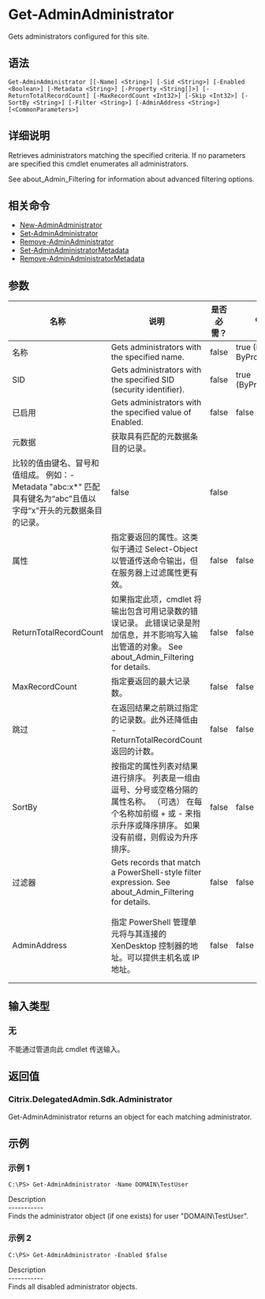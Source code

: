 # Get-AdminAdministrator

Gets administrators configured for this site.

## 语法

    Get-AdminAdministrator [[-Name] <String>] [-Sid <String>] [-Enabled <Boolean>] [-Metadata <String>] [-Property <String[]>] [-ReturnTotalRecordCount] [-MaxRecordCount <Int32>] [-Skip <Int32>] [-SortBy <String>] [-Filter <String>] [-AdminAddress <String>] [<CommonParameters>]
    

## 详细说明

Retrieves administrators matching the specified criteria. If no parameters are specified this cmdlet enumerates all administrators.

See about_Admin_Filtering for information about advanced filtering options.

## 相关命令

- [New-AdminAdministrator](New-AdminAdministrator.html)
- [Set-AdminAdministrator](Set-AdminAdministrator.html)
- [Remove-AdminAdministrator](Remove-AdminAdministrator.html)
- [Set-AdminAdministratorMetadata](Set-AdminAdministratorMetadata.html)
- [Remove-AdminAdministratorMetadata](Remove-AdminAdministratorMetadata.html)

## 参数

| 名称                     | 说明                                                                                                     | 是否必需？ | 管道输入                           | 默认值                                   |
| ---------------------- | ------------------------------------------------------------------------------------------------------ | ----- | ------------------------------ | ------------------------------------- |
| 名称                     | Gets administrators with the specified name.                                                           | false | true (ByValue, ByPropertyName) |                                       |
| SID                    | Gets administrators with the specified SID (security identifier).                                      | false | true (ByPropertyName)          |                                       |
| 已启用                    | Gets administrators with the specified value of Enabled.                                               | false | false                          |                                       |
| 元数据                    | 获取具有匹配的元数据条目的记录。  
比较的值由键名、冒号和值组成。 例如：-Metadata "abc:x*" 匹配具有键名为“abc”且值以字母“x”开头的元数据条目的记录。              | false | false                          |                                       |
| 属性                     | 指定要返回的属性。这类似于通过 Select-Object 以管道传送命令输出，但在服务器上过滤属性更有效。                                                 | false | false                          |                                       |
| ReturnTotalRecordCount | 如果指定此项，cmdlet 将输出包含可用记录数的错误记录。 此错误记录是附加信息，并不影响写入输出管道的对象。 See about_Admin_Filtering for details.      | false | false                          | False                                 |
| MaxRecordCount         | 指定要返回的最大记录数。                                                                                           | false | false                          | 250                                   |
| 跳过                     | 在返回结果之前跳过指定的记录数。此外还降低由 -ReturnTotalRecordCount 返回的计数。                                                  | false | false                          |                                       |
| SortBy                 | 按指定的属性列表对结果进行排序。 列表是一组由逗号、分号或空格分隔的属性名称。 （可选） 在每个名称加前缀 + 或 - 来指示升序或降序排序。 如果没有前缀，则假设为升序排序。               | false | false                          | 默认排序顺序是按名称或唯一标识符。                     |
| 过滤器                    | Gets records that match a PowerShell-style filter expression. See about_Admin_Filtering for details. | false | false                          |                                       |
| AdminAddress           | 指定 PowerShell 管理单元将与其连接的 XenDesktop 控制器的地址。可以提供主机名或 IP 地址。                                             | false | false                          | Localhost。一旦有 cmdlet 提供了某个值，此值将变为默认值。 |

## 输入类型

### 无

不能通过管道向此 cmdlet 传送输入。

## 返回值

### Citrix.DelegatedAdmin.Sdk.Administrator

Get-AdminAdministrator returns an object for each matching administrator.

## 示例

### 示例 1

    C:\PS> Get-AdminAdministrator -Name DOMAIN\TestUser
    

Description  
\---\---\-----  
Finds the administrator object (if one exists) for user "DOMAIN\TestUser".

### 示例 2

    C:\PS> Get-AdminAdministrator -Enabled $false
    

Description  
\---\---\-----  
Finds all disabled administrator objects.